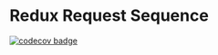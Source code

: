# Redux Request Sequence

[![codecov badge](https://codecov.io/gh/openlattice/redux-reqseq/branch/develop/graph/badge.svg)](https://codecov.io/gh/openlattice/redux-reqseq)

